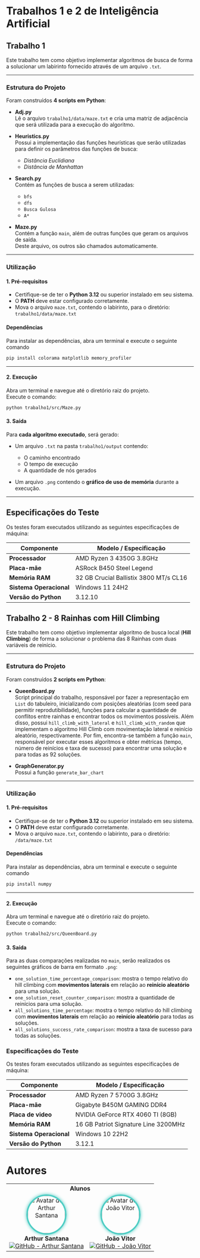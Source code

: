 # Trabalhos 1 e 2 de Inteligência Artificial

## Trabalho 1
Este trabalho tem como objetivo implementar algoritmos de busca de forma a solucionar um labirinto fornecido através de um arquivo `.txt`.  

---

### Estrutura do Projeto

Foram construídos **4 scripts em Python**:

- **Adj.py**  
  Lê o arquivo `trabalho1/data/maze.txt` e cria uma matriz de adjacência que será utilizada para a execução do algoritmo.

- **Heuristics.py**  
  Possui a implementação das funções heurísticas que serão utilizadas para definir os parâmetros das funções de busca:  
  - *Distância Euclidiana*  
  - *Distância de Manhattan*

- **Search.py**  
  Contém as funções de busca a serem utilizadas:  
  - `bfs`  
  - `dfs`  
  - `Busca Gulosa`  
  - `A*`

- **Maze.py**  
  Contém a função `main`, além de outras funções que geram os arquivos de saída.  
  Deste arquivo, os outros são chamados automaticamente.

---

### Utilização

#### 1. Pré-requisitos
- Certifique-se de ter o **Python 3.12** ou superior instalado em seu sistema.  
- O **PATH** deve estar configurado corretamente.  
- Mova o arquivo `maze.txt`, contendo o labirinto, para o diretório: `trabalho1/data/maze.txt`

#### Dependências
Para instalar as dependências, abra um terminal e execute o seguinte comando
```bash
pip install colorama matplotlib memory_profiler
```
---

#### 2. Execução
Abra um terminal e navegue até o diretório raiz do projeto.  
Execute o comando:

```bash
python trabalho1/src/Maze.py
```
#### 3. Saída

Para **cada algoritmo executado**, será gerado:

- Um arquivo `.txt` na pasta `trabalho1/output` contendo:
  - O caminho encontrado  
  - O tempo de execução  
  - A quantidade de nós gerados  

- Um arquivo `.png` contendo o **gráfico de uso de memória** durante a execução.

---

## Especificações do Teste
Os testes foram executados utilizando as seguintes especificações de máquina:

| Componente | Modelo / Especificação |
|-------------|------------------------|
| **Processador** | AMD Ryzen 3 4350G 3.8GHz|
| **Placa-mãe** | ASRock B450 Steel Legend |
| **Memória RAM** | 32 GB Crucial Ballistix 3800 MT/s CL16 |
| **Sistema Operacional** | Windows 11 24H2 |
| **Versão do Python** | 3.12.10 |

## Trabalho 2 - 8 Rainhas com Hill Climbing

Este trabalho tem como objetivo implementar algoritmo de busca local (**Hill Climbing**) de forma a solucionar o problema das 8 Rainhas com duas variáveis de reinício.  

---

### Estrutura do Projeto

Foram construídos **2 scripts em Python**:

- **QueenBoard.py**  
  Script principal do trabalho, responsável por fazer a representação em `List` do tabuleiro, inicializando com posições aleatórias (com seed para permitir reprodutibilidade), funções para calcular a quantidade de conflitos entre rainhas e encontrar todos os movimentos possíveis. Além disso, possui `hill_climb_with_lateral` e `hill_climb_with_random` que implementam o algoritmo Hill Climb com movimentação lateral e reinício aleatório, respectivamente.
  Por fim, encontra-se também a função `main`, responsável por executar esses algoritmos e obter métricas (tempo, número de reinícios e taxa de sucesso) para encontrar uma solução e para todas as 92 soluções.

- **GraphGenerator.py**  
  Possui a função `generate_bar_chart`

---

### Utilização

#### 1. Pré-requisitos
- Certifique-se de ter o **Python 3.12** ou superior instalado em seu sistema.  
- O **PATH** deve estar configurado corretamente.  
- Mova o arquivo `maze.txt`, contendo o labirinto, para o diretório: `/data/maze.txt`

#### Dependências
Para instalar as dependências, abra um terminal e execute o seguinte comando
```bash
pip install numpy
```
---

#### 2. Execução
Abra um terminal e navegue até o diretório raiz do projeto.  
Execute o comando:

```bash
python trabalho2/src/QueenBoard.py
```
#### 3. Saída

Para as duas comparações realizadas no `main`, serão realizados os seguintes gráficos de barra em formato `.png`:

- `one_solution_time_percentage_comparison`: mostra o tempo relativo do hill climbing com **movimentos laterais** em relação ao **reinício aleatório** para uma solução.
- `one_solution_reset_counter_comparison`: mostra a quantidade de reinícios para uma solução.
- `all_solutions_time_percentage`: mostra o tempo relativo do hill climbing com **movimentos laterais** em relação ao **reinício aleatório** para todas as soluções.
- `all_solutions_success_rate_comparison`: mostra a taxa de sucesso para todas as soluções.

### Especificações do Teste
Os testes foram executados utilizando as seguintes especificações de máquina:

| Componente | Modelo / Especificação |
|-------------|------------------------|
| **Processador** | AMD Ryzen 7 5700G 3.8GHz|
| **Placa-mãe** | Gigabyte B450M GAMING DDR4 |
| **Placa de video** | NVIDIA GeForce RTX 4060 TI (8GB) |
| **Memória RAM** | 16 GB Patriot Signature Line 3200MHz |
| **Sistema Operacional** | Windows 10 22H2 |
| **Versão do Python** | 3.12.1 |


# Autores

<table style="margin: 0 auto; text-align: center;">
  <tr>
    <td colspan="5"><strong>Alunos</strong></td>
  </tr>
  <tr>
      <td>
      <img src="https://avatars.githubusercontent.com/u/83346676?v=4" alt="Avatar de Arthur Santana" style="border-radius:50%; border:4px solid #4ECDC4; box-shadow:0 0 10px #4ECDC4; width:100px;"><br>
      <strong>Arthur Santana</strong><br>
      <a href="https://github.com/Rutrama">
        <img src="https://img.shields.io/github/followers/Rutrama?label=Seguidores&style=social&logo=github" alt="GitHub - Arthur Santana">
      </a>
    </td>
        <td>
      <img src="https://avatars.githubusercontent.com/u/114318721?v=4" alt="Avatar de João Vitor" style="border-radius:50%; border:4px solid #4ECDC4; box-shadow:0 0 10px #4ECDC4; width:100px;"><br>
      <strong>João Vitor</strong><br>
      <a href="https://github.com/JV-NC">
        <img src="https://img.shields.io/github/followers/JV-NC?label=Seguidores&style=social&logo=github" alt="GitHub - João Vitor">
      </a>
    </td>
